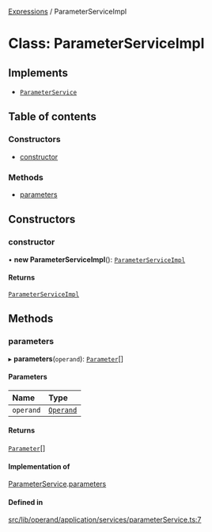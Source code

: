 [Expressions](../README.md) / ParameterServiceImpl

# Class: ParameterServiceImpl

## Implements

- [`ParameterService`](../interfaces/ParameterService.md)

## Table of contents

### Constructors

- [constructor](ParameterServiceImpl.md#constructor)

### Methods

- [parameters](ParameterServiceImpl.md#parameters)

## Constructors

### constructor

• **new ParameterServiceImpl**(): [`ParameterServiceImpl`](ParameterServiceImpl.md)

#### Returns

[`ParameterServiceImpl`](ParameterServiceImpl.md)

## Methods

### parameters

▸ **parameters**(`operand`): [`Parameter`](../interfaces/Parameter.md)[]

#### Parameters

| Name | Type |
| :------ | :------ |
| `operand` | [`Operand`](Operand.md) |

#### Returns

[`Parameter`](../interfaces/Parameter.md)[]

#### Implementation of

[ParameterService](../interfaces/ParameterService.md).[parameters](../interfaces/ParameterService.md#parameters)

#### Defined in

[src/lib/operand/application/services/parameterService.ts:7](https://github.com/expr-solver/3xpr/blob/2371f39/src/lib/operand/application/services/parameterService.ts#L7)
